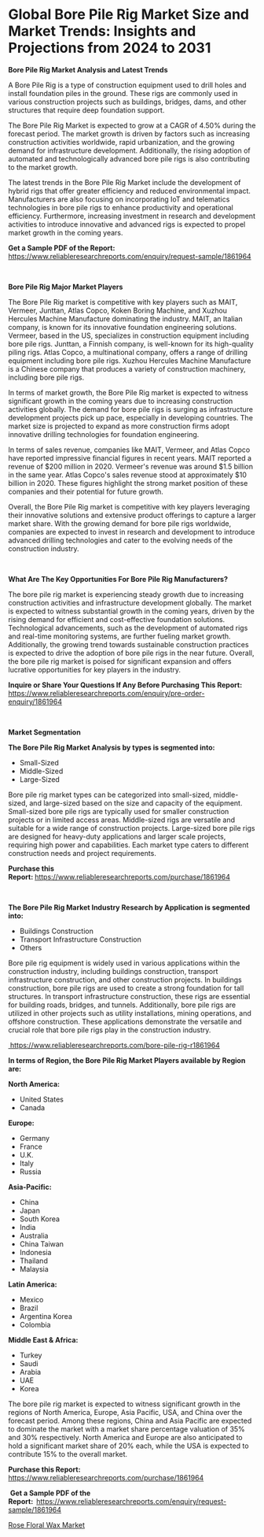 <p><h1>Global Bore Pile Rig Market Size and Market Trends: Insights and Projections from 2024 to 2031</h1></p><p><strong>Bore Pile Rig Market Analysis and Latest Trends</strong></p>
<p><p>A Bore Pile Rig is a type of construction equipment used to drill holes and install foundation piles in the ground. These rigs are commonly used in various construction projects such as buildings, bridges, dams, and other structures that require deep foundation support.</p><p>The Bore Pile Rig Market is expected to grow at a CAGR of 4.50% during the forecast period. The market growth is driven by factors such as increasing construction activities worldwide, rapid urbanization, and the growing demand for infrastructure development. Additionally, the rising adoption of automated and technologically advanced bore pile rigs is also contributing to the market growth.</p><p>The latest trends in the Bore Pile Rig Market include the development of hybrid rigs that offer greater efficiency and reduced environmental impact. Manufacturers are also focusing on incorporating IoT and telematics technologies in bore pile rigs to enhance productivity and operational efficiency. Furthermore, increasing investment in research and development activities to introduce innovative and advanced rigs is expected to propel market growth in the coming years.</p></p>
<p><strong>Get a Sample PDF of the Report:&nbsp;</strong> <a href="https://www.reliableresearchreports.com/enquiry/request-sample/1861964">https://www.reliableresearchreports.com/enquiry/request-sample/1861964</a></p>
<p>&nbsp;</p>
<p><strong>Bore Pile Rig Major Market Players</strong></p>
<p><p>The Bore Pile Rig market is competitive with key players such as MAIT, Vermeer, Junttan, Atlas Copco, Koken Boring Machine, and Xuzhou Hercules Machine Manufacture dominating the industry. MAIT, an Italian company, is known for its innovative foundation engineering solutions. Vermeer, based in the US, specializes in construction equipment including bore pile rigs. Junttan, a Finnish company, is well-known for its high-quality piling rigs. Atlas Copco, a multinational company, offers a range of drilling equipment including bore pile rigs. Xuzhou Hercules Machine Manufacture is a Chinese company that produces a variety of construction machinery, including bore pile rigs.</p><p>In terms of market growth, the Bore Pile Rig market is expected to witness significant growth in the coming years due to increasing construction activities globally. The demand for bore pile rigs is surging as infrastructure development projects pick up pace, especially in developing countries. The market size is projected to expand as more construction firms adopt innovative drilling technologies for foundation engineering.</p><p>In terms of sales revenue, companies like MAIT, Vermeer, and Atlas Copco have reported impressive financial figures in recent years. MAIT reported a revenue of $200 million in 2020. Vermeer's revenue was around $1.5 billion in the same year. Atlas Copco's sales revenue stood at approximately $10 billion in 2020. These figures highlight the strong market position of these companies and their potential for future growth.</p><p>Overall, the Bore Pile Rig market is competitive with key players leveraging their innovative solutions and extensive product offerings to capture a larger market share. With the growing demand for bore pile rigs worldwide, companies are expected to invest in research and development to introduce advanced drilling technologies and cater to the evolving needs of the construction industry.</p></p>
<p>&nbsp;</p>
<p><strong>What Are The Key Opportunities For Bore Pile Rig Manufacturers?</strong></p>
<p><p>The bore pile rig market is experiencing steady growth due to increasing construction activities and infrastructure development globally. The market is expected to witness substantial growth in the coming years, driven by the rising demand for efficient and cost-effective foundation solutions. Technological advancements, such as the development of automated rigs and real-time monitoring systems, are further fueling market growth. Additionally, the growing trend towards sustainable construction practices is expected to drive the adoption of bore pile rigs in the near future. Overall, the bore pile rig market is poised for significant expansion and offers lucrative opportunities for key players in the industry.</p></p>
<p><strong>Inquire or Share Your Questions If Any Before Purchasing This Report:</strong> <a href="https://www.reliableresearchreports.com/enquiry/pre-order-enquiry/1861964">https://www.reliableresearchreports.com/enquiry/pre-order-enquiry/1861964</a></p>
<p>&nbsp;</p>
<p><strong>Market Segmentation</strong></p>
<p><strong>The Bore Pile Rig Market Analysis by types is segmented into:</strong></p>
<p><ul><li>Small-Sized</li><li>Middle-Sized</li><li>Large-Sized</li></ul></p>
<p><p>Bore pile rig market types can be categorized into small-sized, middle-sized, and large-sized based on the size and capacity of the equipment. Small-sized bore pile rigs are typically used for smaller construction projects or in limited access areas. Middle-sized rigs are versatile and suitable for a wide range of construction projects. Large-sized bore pile rigs are designed for heavy-duty applications and larger scale projects, requiring high power and capabilities. Each market type caters to different construction needs and project requirements.</p></p>
<p><strong>Purchase this Report:&nbsp;</strong><a href="https://www.reliableresearchreports.com/purchase/1861964">https://www.reliableresearchreports.com/purchase/1861964</a></p>
<p>&nbsp;</p>
<p><strong>The Bore Pile Rig Market Industry Research by Application is segmented into:</strong></p>
<p><ul><li>Buildings Construction</li><li>Transport Infrastructure Construction</li><li>Others</li></ul></p>
<p><p>Bore pile rig equipment is widely used in various applications within the construction industry, including buildings construction, transport infrastructure construction, and other construction projects. In buildings construction, bore pile rigs are used to create a strong foundation for tall structures. In transport infrastructure construction, these rigs are essential for building roads, bridges, and tunnels. Additionally, bore pile rigs are utilized in other projects such as utility installations, mining operations, and offshore construction. These applications demonstrate the versatile and crucial role that bore pile rigs play in the construction industry.</p></p>
<p><a href="https://www.reliableresearchreports.com/bore-pile-rig-r1861964">&nbsp;https://www.reliableresearchreports.com/bore-pile-rig-r1861964</a></p>
<p><strong>In terms of Region, the Bore Pile Rig Market Players available by Region are:</strong></p>
<p>
    <p> <strong> North America: </strong>
        <ul>
            <li>United States</li>
            <li>Canada</li>
        </ul>
        </p> 
    <p> <strong> Europe: </strong>
        <ul>
            <li>Germany</li>
            <li>France</li>
            <li>U.K.</li>
            <li>Italy</li>
            <li>Russia</li>
        </ul>
        </p> 
    <p> <strong> Asia-Pacific: </strong>
        <ul>
            <li>China</li>
            <li>Japan</li>
            <li>South Korea</li>
            <li>India</li>
            <li>Australia</li>
            <li>China Taiwan</li>
            <li>Indonesia</li>
            <li>Thailand</li>
            <li>Malaysia</li>
        </ul>
        </p> 
    <p> <strong> Latin America: </strong>
        <ul>
            <li>Mexico</li>
            <li>Brazil</li>
            <li>Argentina Korea</li>
            <li>Colombia</li>
        </ul>
        </p> 
    <p> <strong> Middle East & Africa: </strong>
        <ul>
            <li>Turkey</li>
            <li>Saudi</li>
            <li>Arabia</li>
            <li>UAE</li>
            <li>Korea</li>
        </ul>
    </p>
    </p>
<p><p>The bore pile rig market is expected to witness significant growth in the regions of North America, Europe, Asia Pacific, USA, and China over the forecast period. Among these regions, China and Asia Pacific are expected to dominate the market with a market share percentage valuation of 35% and 30% respectively. North America and Europe are also anticipated to hold a significant market share of 20% each, while the USA is expected to contribute 15% to the overall market.</p></p>
<p><strong>Purchase this Report: </strong><a href="https://www.reliableresearchreports.com/purchase/1861964">https://www.reliableresearchreports.com/purchase/1861964</a></p>
<p>&nbsp;<strong>Get a Sample PDF of the Report:&nbsp;&nbsp;</strong><a href="https://www.reliableresearchreports.com/enquiry/request-sample/1861964">https://www.reliableresearchreports.com/enquiry/request-sample/1861964</a></p>
<p><strong></strong></p>
<p><p><a href="https://chivalrous-flock-a86.notion.site/Rose-Floral-Wax-Market-Research-Report-Reveals-The-Latest-Trends-And-Opportunities-of-this-Market-fo-839b7e67acf140db8962b3008f4ba9f9">Rose Floral Wax Market</a></p></p>